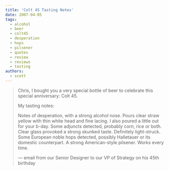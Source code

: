 ```yaml
---
title: 'Colt 45 Tasting Notes'
date: 2007-04-05
tags:
  - alcohol
  - beer
  - colt45
  - desperation
  - hops
  - pilsener
  - quotes
  - review
  - reviews
  - tasting
authors:
  - scott
---
```


> Chris, I bought you a very special bottle of beer to celebrate this special anniversary: Colt 45.
>
> My tasting notes:
>
> Notes of desperation, with a strong alcohol nose. Pours clear straw yellow with thin white head and fine lacing. I also poured a little out for your b-day. Some adjuncts detected, probably corn, rice or both. Clear glass provoked a strong skunked taste. Definitely light-struck. Some European noble hops detected, possibly Halletauer or its domestic counterpart. A strong American-style pilsener. Works every time.
>
> — email from our Senior Designer to our VP of Strategy on his 45th birthday
